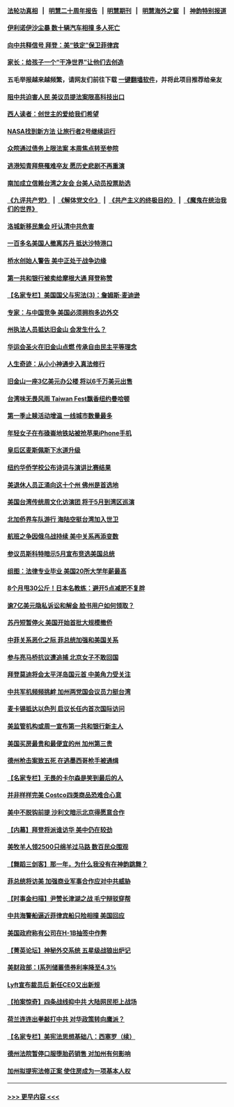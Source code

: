 #### [法轮功真相](https://github.com/gfw-breaker/truth/blob/master/README.md?t=0) &nbsp;&nbsp;|&nbsp;&nbsp; [明慧二十周年报告](https://github.com/gfw-breaker/mh-reports/blob/master/README.md?t=0) &nbsp;&nbsp;|&nbsp;&nbsp;[明慧期刊](https://github.com/gfw-breaker/mh-qikan) &nbsp;&nbsp;|&nbsp;&nbsp; [明慧海外之窗](https://github.com/gfw-breaker/mh-news/blob/master/README.md?t=0) &nbsp;&nbsp;|&nbsp;&nbsp; [神韵特别报道](https://github.com/gfw-breaker/mh-news/blob/master/shenyun.md?t=0)
#### [伊利诺伊沙尘暴 数十辆汽车相撞 多人死亡](../pages/nsc412/n13986067.md?t=05020643) 
#### [向中共释信号 拜登：美“铁定”保卫菲律宾](../pages/nsc412/n13985985.md?t=05020643) 
#### [家长：给孩子一个“干净世界”让他们去创造](../pages/nsc412/n13986069.md?t=05020643) 
#### 五毛举报越来越频繁，请网友们前往下载 [一键翻墙软件](https://github.com/gfw-breaker/ssr-accounts)，并将此项目推荐给亲友
#### [阻中共迫害人民 美议员提法案限高科技出口](../pages/nsc412/n13986043.md?t=05020643) 
#### [西人读者：创世主的爱给我们希望](../pages/nsc412/n13985361.md?t=05020643) 
#### [NASA找到新方法 让旅行者2号继续运行](../pages/nsc412/n13985995.md?t=05020643) 
#### [众院通过债务上限法案 本周焦点转至参院](../pages/nsc412/n13985961.md?t=05020643) 
#### [逃港知青拜祭罹难卒友 愿历史悲剧不再重演](../pages/nsc412/n13985618.md?t=05020643) 
#### [南加成立信赖台湾之友会 台美人动员投票助选](../pages/nsc412/n13986034.md?t=05020643) 
#### [《九评共产党》](https://github.com/begood0513/9ping.md/blob/master/README.md) &nbsp;|&nbsp; [《解体党文化》](../../../../jtdwh.md/blob/master/README.md)  &nbsp;|&nbsp; [《共产主义的终极目的》](../../../../gczydzjmd.md/blob/master/README.md) &nbsp;|&nbsp; [《魔鬼在统治我们的世界》](../../../../mgztzwmdsj.md/blob/master/README.md) 
#### [洛城新移民集会 吁认清中共危害](../pages/nsc412/n13986012.md?t=05020643) 
#### [一百多名美国人撤离苏丹 抵达沙特港口](../pages/nsc412/n13985975.md?t=05020643) 
#### [桥水创始人警告 美中正处于战争边缘](../pages/nsc412/n13985900.md?t=05020643) 
#### [第一共和银行被卖给摩根大通 拜登称赞](../pages/nsc412/n13985805.md?t=05020643) 
#### [【名家专栏】美国国父与宪法(3)：詹姆斯‧麦迪逊](../pages/nsc412/n13980556.md?t=05020643) 
#### [专家：与中国竞争 美国必须拥抱多边外交](../pages/nsc412/n13985644.md?t=05020643) 
#### [州执法人员抵达旧金山 会发生什么？](../pages/nsc412/n13985648.md?t=05020643) 
#### [华运会圣火在旧金山点燃 传承自由民主平等理念](../pages/nsc412/n13985638.md?t=05020643) 
#### [人生奇迹：从小小神通步入真法修行](../pages/nsc412/n13985628.md?t=05020643) 
#### [旧金山一座3亿美元办公楼 将以6千万美元出售](../pages/nsc412/n13985615.md?t=05020643) 
#### [台湾味无畏风雨 Taiwan Fest飘香纽约曼哈顿](../pages/nsc412/n13984784.md?t=05020643) 
#### [第一季止赎活动增温 一线城市数量最多](../pages/nsc412/n13985552.md?t=05020643) 
#### [年轻女子在布碌崙地铁站被抢苹果iPhone手机](../pages/nsc412/n13985588.md?t=05020643) 
#### [皇后区麦斯佩斯下水道升级](../pages/nsc412/n13985590.md?t=05020643) 
#### [纽约华侨学校公布诗词与演讲比赛结果](../pages/nsc412/n13985591.md?t=05020643) 
#### [美退休人员正涌向这十个州 佛州是首选地](../pages/nsc412/n13985522.md?t=05020643) 
#### [美国台湾传统周文化访演团   将于5月到湾区巡演](../pages/nsc412/n13985562.md?t=05020643) 
#### [北加侨界车队游行 海陆空挺台湾加入世卫](../pages/nsc412/n13985513.md?t=05020643) 
#### [航班之争因俄乌战持续 美中关系再添变数](../pages/nsc412/n13985463.md?t=05020643) 
#### [参议员斯科特暗示5月宣布竞选美国总统](../pages/nsc412/n13985444.md?t=05020643) 
#### [组图：法律专业毕业 美国20所大学年薪最高](../pages/nsc412/n13985352.md?t=05020643) 
#### [8个月甩30公斤！日本名教练：避开5点减肥不复胖](../pages/nsc412/n13984676.md?t=05020643) 
#### [逾7亿美元隐私诉讼和解金 脸书用户如何领取？](../pages/nsc412/n13985362.md?t=05020643) 
#### [苏丹短暂停火 美国开始首批大规模撤侨](../pages/nsc412/n13985394.md?t=05020643) 
#### [中菲关系恶化之际 菲总统加强和美国关系](../pages/nsc412/n13985389.md?t=05020643) 
#### [参与亮马桥抗议遭追捕 北京女子不敢回国](../pages/nsc412/n13985420.md?t=05020643) 
#### [拜登莫迪将会太平洋岛国元首 中美角力受关注](../pages/nsc412/n13985296.md?t=05020643) 
#### [中共军机频频挑衅 加州两党国会议员力挺台湾](../pages/nsc412/n13985405.md?t=05020643) 
#### [麦卡锡抵达以色列 启议长任内首次国际访问](../pages/nsc412/n13985343.md?t=05020643) 
#### [美监管机构或周一宣布第一共和银行新主人](../pages/nsc412/n13985320.md?t=05020643) 
#### [美国买房最贵和最便宜的州 加州第三贵](../pages/nsc412/n13984581.md?t=05020643) 
#### [德州枪击案致五死 在逃墨西哥枪手被通缉](../pages/nsc412/n13985274.md?t=05020643) 
#### [【名家专栏】无畏的卡尔森是笑到最后的人](../pages/nsc412/n13985222.md?t=05020643) 
#### [并非样样完美 Costco四类商品恐难合心意](../pages/nsc412/n13983018.md?t=05020643) 
#### [美中不脱钩前提 沙利文暗示北京得愿意合作](../pages/nsc412/n13984687.md?t=05020643) 
#### [【内幕】拜登将派谁访华 美中仍在较劲](../pages/nsc412/n13983864.md?t=05020643) 
#### [美牧羊人领2500只绵羊过马路 数百民众围观](../pages/nsc412/n13984767.md?t=05020643) 
#### [【舞蹈三剑客】那一年，为什么我没有在神韵跳舞？](../pages/nsc412/n13984745.md?t=05020643) 
#### [菲总统将访美 加强商业军事合作应对中共威胁](../pages/nsc412/n13984715.md?t=05020643) 
#### [【时事金扫描】尹赞长津湖之战 毛宁辩驳穿帮](../pages/nsc412/n13984509.md?t=05020643) 
#### [中共海警船逼近菲律宾船只险相撞 美国回应](../pages/nsc412/n13984673.md?t=05020643) 
#### [美国政府称有公司在H-1B抽签中作弊](../pages/nsc412/n13984686.md?t=05020643) 
#### [【菁英论坛】神秘外交系统 五星级战狼出炉记](../pages/nsc412/n13984619.md?t=05020643) 
#### [美财政部：I系列储蓄债券利率降至4.3%](../pages/nsc412/n13984708.md?t=05020643) 
#### [Lyft宣布裁员后 新任CEO又出新规](../pages/nsc412/n13984649.md?t=05020643) 
#### [【拍案惊奇】四条战线抑中共 大陆网民拒上战场](../pages/nsc412/n13984547.md?t=05020643) 
#### [荷兰连连出拳敲打中共 对华政策转向鹰派？](../pages/nsc412/n13983844.md?t=05020643) 
#### [【名家专栏】美宪法思想基础八：西塞罗（续）](../pages/nsc412/n13980559.md?t=05020643) 
#### [德州法院暂停口服堕胎药销售 对加州有何影响](../pages/nsc412/n13984256.md?t=05020643) 
#### [加州拟提宪法修正案 使住房成为一项基本人权](../pages/nsc412/n13984328.md?t=05020643) 

----
#### [ >>> 更早内容 <<< ](../indexes/nsc412-earlier.md)
